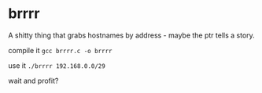 # brrrr
A shitty thing that grabs hostnames by address - maybe the ptr tells a story.


compile it
`gcc brrrr.c -o brrrr`


use it
`./brrrr 192.168.0.0/29`

wait and profit?




